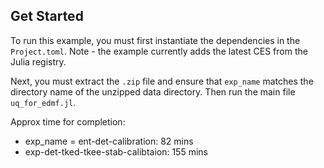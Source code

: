 ## Get Started
To run this example, you must first instantiate the dependencies in the `Project.toml`. Note - the example currently adds the latest CES from the Julia registry.

Next, you must extract the `.zip` file and ensure that `exp_name` matches the directory name of the unzipped data directory. Then run the main file `uq_for_edmf.jl`.

Approx time for completion:
- exp_name = ent-det-calibration: 82 mins
- exp-det-tked-tkee-stab-calibtaion: 155 mins
